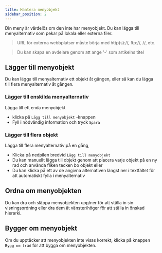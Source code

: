 ```yaml
---
title: Hantera menyobjekt
sidebar_position: 2
---
```


Din meny är värdelös om den inte har menyobjekt. Du kan lägga till menyalternativ som pekar på lokala eller externa filer.

> URL för externa webbplatser måste börja med http(s)://, ftp://, //, etc.

> Du kan skapa en avdelare genom att ange '-' som artikelns titel

## Lägger till menyobjekt
Du kan lägga till menyalternativ ett objekt åt gången, eller så kan du lägga till flera menyalternativ åt gången.

### Lägger till enskilda menyalternativ
Lägga till ett enda menyobjekt
* klicka på `Lägg till menyobjekt` -knappen
* Fyll i nödvändig information och tryck `Spara`

### Lägger till flera objekt
Lägga till flera menyalternativ på en gång,
* Klicka på nedpilen bredvid `Lägg till menyobjekt`
* Du kan manuellt lägga till objekt genom att placera varje objekt på en ny rad och använda fliken tecken bo objekt eller
* Du kan klicka på ett av de angivna alternativen längst ner i textfältet för att automatiskt fylla i menyalternativ

## Ordna om menyobjekten
Du kan dra och släppa menyobjekten upp/ner för att ställa in sin visningsordning eller dra dem åt vänster/höger för att ställa in önskad hierarki.

## Bygger om menyobjekt
Om du upptäcker att menyobjekten inte visas korrekt, klicka på knappen `Bygg om träd` för att bygga om menyobjekten.
